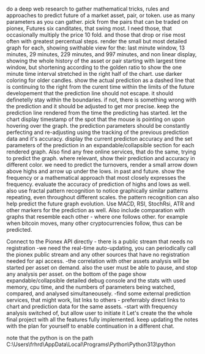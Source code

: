do a deep web research to gather mathematical tricks, rules and approaches to predict future of a market asset, pair, or token. use as many parameters as you can gather. pick from the pairs that can be traded on pionex, Futures six canditates, that swing most. I need those, that occasionally multiply the price 10 fold. and those that drop or rise most often with greatest percentual steps. render the small but most detailed graph for each, showing swithable view for the: last minute window, 13 minutes, 29 minutes, 229 minutes, and 997 minutes, and non linear display, showing the whole history of the asset or pair starting with largest time window, but shortening according to the golden ratio to show the one minute time interval stretched in the right half of the chart. use darker coloring for older candles. show the actual prediction as a dashed line that is continuing to the right from the curent time within the limits of the future developement that the prediction line should not escape. it should definetelly stay within the boundaries. if not, there is something wrong with the prediction and it should be adjusted to get mor precise. keep the prediction line rendered from the time the predicting has started. let the chart display timestamp of the spot that the mouse is pointing on upon hovering over the graph. the prediction parameters should be constantly perfecting and re-adjusting using the tracking of the previous prediction data and it's accuracy. display the current predicton accuracy and the set parameters of the prediction in an expandable/collapsible section for each rendered graph. Also find any free online services, that do the same, trying to predict the graph. where relevant, show their prediction and accuracy in different color. we need to predict the turnovers, render a small arrow down above highs and arrow up under the lows. in past and future. show the frequency or a mathematical approach that most closely expresses the frequency. evaluate the accuracy of prediction of highs and lows as well. also use fractal pattern recognition to notice graphically similar patterns repeating, even throughout different scales. the pattern recognition can also help predict the future graph evolution. Use MACD, RSI, StochRsi, ATR and other markers for the prediction as well. Also include comparation with graphs that resemble each other - where one follows other. for example when bitcoin moves, many other cryptocurrencies follow, thus can be predicted.


Connect to the Pionex API directly - there is a public stream that needs no registration
-we need the real-time auto-updating, you can periodically call the pionex public stream and any other sources that have no registration needed for api access.
-the correlation with other assets analysis will be started per asset on demand. also the user must be able to pause, and stop any analysis per asset. on the bottom of the page show expandable/collapsible detailed debug console and the stats with used memory, cpu time, and the numbers of parameters being watched, compared, and analysed simultaneousely.
-find some external prediction services, that might work, list lnks to others - preferrably direct links to chart and prediction data for the same assets.
-start with frequency analysis switched of, but allow user to initiate it
Let's create the the whole final project with all the features fully implemented.  keep updating the notes with the plan for yourself to enable continuation in a different chat.

note that the python is on the path C:\Users\frhrd\AppData\Local\Programs\Python\Python313\python
